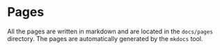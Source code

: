 # Pages

All the pages are written in markdown and are located in the `docs/pages` directory. The pages are automatically generated by the `mkdocs` tool.
